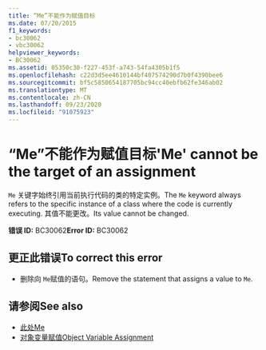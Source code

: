```yaml
---
title: “Me”不能作为赋值目标
ms.date: 07/20/2015
f1_keywords:
- bc30062
- vbc30062
helpviewer_keywords:
- BC30062
ms.assetid: 05350c30-f227-453f-a743-54fa4305b1f5
ms.openlocfilehash: c22d3d5ee4610144bf407574290d7b0f4390bee6
ms.sourcegitcommit: bf5c5850654187705bc94cc40ebfb62fe346ab02
ms.translationtype: MT
ms.contentlocale: zh-CN
ms.lasthandoff: 09/23/2020
ms.locfileid: "91075923"
---
```

# <a name="me-cannot-be-the-target-of-an-assignment"></a><span data-ttu-id="61412-102">“Me”不能作为赋值目标</span><span class="sxs-lookup"><span data-stu-id="61412-102">'Me' cannot be the target of an assignment</span></span>

<span data-ttu-id="61412-103">`Me` 关键字始终引用当前执行代码的类的特定实例。</span><span class="sxs-lookup"><span data-stu-id="61412-103">The `Me` keyword always refers to the specific instance of a class where the code is currently executing.</span></span> <span data-ttu-id="61412-104">其值不能更改。</span><span class="sxs-lookup"><span data-stu-id="61412-104">Its value cannot be changed.</span></span>  
  
 <span data-ttu-id="61412-105">**错误 ID:** BC30062</span><span class="sxs-lookup"><span data-stu-id="61412-105">**Error ID:** BC30062</span></span>  
  
## <a name="to-correct-this-error"></a><span data-ttu-id="61412-106">更正此错误</span><span class="sxs-lookup"><span data-stu-id="61412-106">To correct this error</span></span>  
  
- <span data-ttu-id="61412-107">删除向 `Me`赋值的语句。</span><span class="sxs-lookup"><span data-stu-id="61412-107">Remove the statement that assigns a value to `Me`.</span></span>  
  
## <a name="see-also"></a><span data-ttu-id="61412-108">请参阅</span><span class="sxs-lookup"><span data-stu-id="61412-108">See also</span></span>

- [<span data-ttu-id="61412-109">此处</span><span class="sxs-lookup"><span data-stu-id="61412-109">Me</span></span>](../programming-guide/program-structure/me-my-mybase-and-myclass.md#me)
- [<span data-ttu-id="61412-110">对象变量赋值</span><span class="sxs-lookup"><span data-stu-id="61412-110">Object Variable Assignment</span></span>](../programming-guide/language-features/variables/object-variable-assignment.md)
